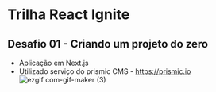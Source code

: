 # Trilha React Ignite
## Desafio 01 - Criando um projeto do zero

- Aplicação em Next.js
- Utilizado serviço do prismic CMS - https://prismic.io
![ezgif com-gif-maker (3)](https://user-images.githubusercontent.com/82681415/162552678-860c2447-18f7-4d57-948b-1f289f27abb9.gif)
